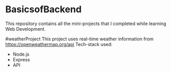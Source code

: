 # BasicsofBackend

This repository contains all the mini-projects that I completed while learning Web Development.

#weatherProject
This project uses real-time weather information from https://openweathermap.org/api
Tech-stack used:
* Node.js
* Express
* API
